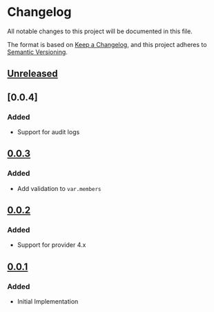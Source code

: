 # Changelog

All notable changes to this project will be documented in this file.

The format is based on [Keep a Changelog](https://keepachangelog.com/en/1.0.0/),
and this project adheres to [Semantic Versioning](https://semver.org/spec/v2.0.0.html).

## [Unreleased]

## [0.0.4]

### Added

- Support for audit logs

## [0.0.3]

### Added

- Add validation to `var.members`

## [0.0.2]

### Added

- Support for provider 4.x

## [0.0.1]

### Added

- Initial Implementation

[unreleased]: https://github.com/mineiros-io/terraform-google-folder-iam/compare/v0.0.3...HEAD
[0.0.3]: https://github.com/mineiros-io/terraform-google-folder-iam/compare/v0.0.2...v0.0.3
[0.0.2]: https://github.com/mineiros-io/terraform-google-folder-iam/compare/v0.0.1...v0.0.2
[0.0.1]: https://github.com/mineiros-io/terraform-google-folder-iam/releases/tag/v0.0.1
